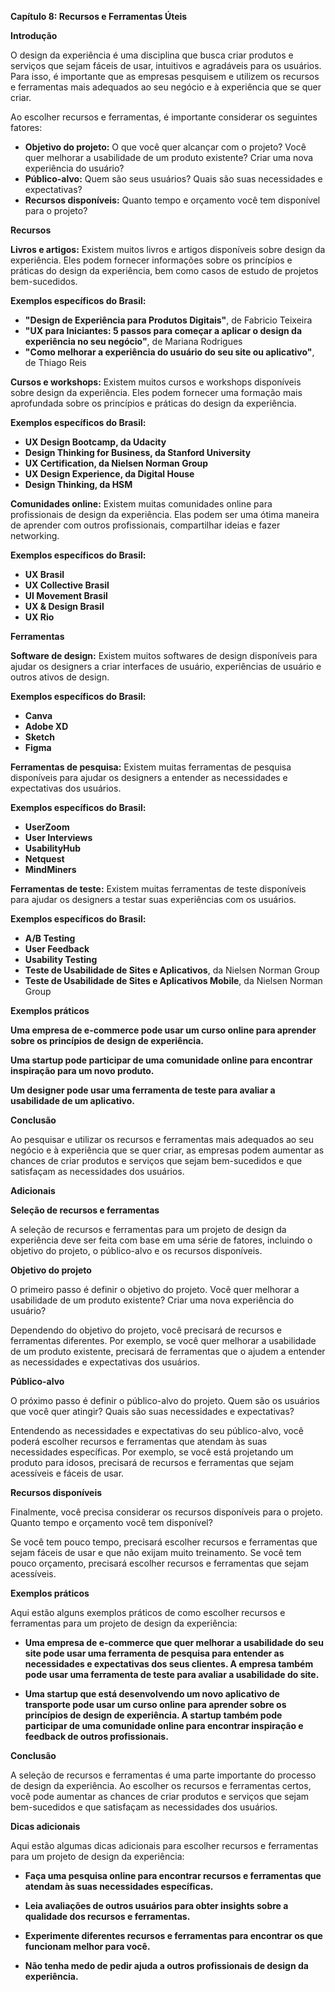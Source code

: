 **Capítulo 8: Recursos e Ferramentas Úteis**

**Introdução**

O design da experiência é uma disciplina que busca criar produtos e serviços que sejam fáceis de usar, intuitivos e agradáveis para os usuários. Para isso, é importante que as empresas pesquisem e utilizem os recursos e ferramentas mais adequados ao seu negócio e à experiência que se quer criar.

Ao escolher recursos e ferramentas, é importante considerar os seguintes fatores:

* **Objetivo do projeto:** O que você quer alcançar com o projeto? Você quer melhorar a usabilidade de um produto existente? Criar uma nova experiência do usuário?
* **Público-alvo:** Quem são seus usuários? Quais são suas necessidades e expectativas?
* **Recursos disponíveis:** Quanto tempo e orçamento você tem disponível para o projeto?

**Recursos**

**Livros e artigos:** Existem muitos livros e artigos disponíveis sobre design da experiência. Eles podem fornecer informações sobre os princípios e práticas do design da experiência, bem como casos de estudo de projetos bem-sucedidos.

**Exemplos específicos do Brasil:**

* **"Design de Experiência para Produtos Digitais"**, de Fabricio Teixeira
* **"UX para Iniciantes: 5 passos para começar a aplicar o design da experiência no seu negócio"**, de Mariana Rodrigues
* **"Como melhorar a experiência do usuário do seu site ou aplicativo"**, de Thiago Reis

**Cursos e workshops:** Existem muitos cursos e workshops disponíveis sobre design da experiência. Eles podem fornecer uma formação mais aprofundada sobre os princípios e práticas do design da experiência.

**Exemplos específicos do Brasil:**

* **UX Design Bootcamp, da Udacity**
* **Design Thinking for Business, da Stanford University**
* **UX Certification, da Nielsen Norman Group**
* **UX Design Experience, da Digital House**
* **Design Thinking, da HSM**

**Comunidades online:** Existem muitas comunidades online para profissionais de design da experiência. Elas podem ser uma ótima maneira de aprender com outros profissionais, compartilhar ideias e fazer networking.

**Exemplos específicos do Brasil:**

* **UX Brasil**
* **UX Collective Brasil**
* **UI Movement Brasil**
* **UX & Design Brasil**
* **UX Rio**

**Ferramentas**

**Software de design:** Existem muitos softwares de design disponíveis para ajudar os designers a criar interfaces de usuário, experiências de usuário e outros ativos de design.

**Exemplos específicos do Brasil:**

* **Canva**
* **Adobe XD**
* **Sketch**
* **Figma**

**Ferramentas de pesquisa:** Existem muitas ferramentas de pesquisa disponíveis para ajudar os designers a entender as necessidades e expectativas dos usuários.

**Exemplos específicos do Brasil:**

* **UserZoom**
* **User Interviews**
* **UsabilityHub**
* **Netquest**
* **MindMiners**

**Ferramentas de teste:** Existem muitas ferramentas de teste disponíveis para ajudar os designers a testar suas experiências com os usuários.

**Exemplos específicos do Brasil:**

* **A/B Testing**
* **User Feedback**
* **Usability Testing**
* **Teste de Usabilidade de Sites e Aplicativos**, da Nielsen Norman Group
* **Teste de Usabilidade de Sites e Aplicativos Mobile**, da Nielsen Norman Group

**Exemplos práticos**

**Uma empresa de e-commerce pode usar um curso online para aprender sobre os princípios de design de experiência.**

**Uma startup pode participar de uma comunidade online para encontrar inspiração para um novo produto.**

**Um designer pode usar uma ferramenta de teste para avaliar a usabilidade de um aplicativo.**

**Conclusão**

Ao pesquisar e utilizar os recursos e ferramentas mais adequados ao seu negócio e à experiência que se quer criar, as empresas podem aumentar as chances de criar produtos e serviços que sejam bem-sucedidos e que satisfaçam as necessidades dos usuários.

**Adicionais**

**Seleção de recursos e ferramentas**

A seleção de recursos e ferramentas para um projeto de design da experiência deve ser feita com base em uma série de fatores, incluindo o objetivo do projeto, o público-alvo e os recursos disponíveis.

**Objetivo do projeto**

O primeiro passo é definir o objetivo do projeto. Você quer melhorar a usabilidade de um produto existente? Criar uma nova experiência do usuário?

Dependendo do objetivo do projeto, você precisará de recursos e ferramentas diferentes. Por exemplo, se você quer melhorar a usabilidade de um produto existente, precisará de ferramentas que o ajudem a entender as necessidades e expectativas dos usuários.

**Público-alvo**

O próximo passo é definir o público-alvo do projeto. Quem são os usuários que você quer atingir? Quais são suas necessidades e expectativas?

Entendendo as necessidades e expectativas do seu público-alvo, você poderá escolher recursos e ferramentas que atendam às suas necessidades específicas. Por exemplo, se você está projetando um produto para idosos, precisará de recursos e ferramentas que sejam acessíveis e fáceis de usar.

**Recursos disponíveis**

Finalmente, você precisa considerar os recursos disponíveis para o projeto. Quanto tempo e orçamento você tem disponível?

Se você tem pouco tempo, precisará escolher recursos e ferramentas que sejam fáceis de usar e que não exijam muito treinamento. Se você tem pouco orçamento, precisará escolher recursos e ferramentas que sejam acessíveis.

**Exemplos práticos**

Aqui estão alguns exemplos práticos de como escolher recursos e ferramentas para um projeto de design da experiência:

* **Uma empresa de e-commerce que quer melhorar a usabilidade do seu site pode usar uma ferramenta de pesquisa para entender as necessidades e expectativas dos seus clientes. A empresa também pode usar uma ferramenta de teste para avaliar a usabilidade do site.**

* **Uma startup que está desenvolvendo um novo aplicativo de transporte pode usar um curso online para aprender sobre os princípios de design de experiência. A startup também pode participar de uma comunidade online para encontrar inspiração e feedback de outros profissionais.**

**Conclusão**

A seleção de recursos e ferramentas é uma parte importante do processo de design da experiência. Ao escolher os recursos e ferramentas certos, você pode aumentar as chances de criar produtos e serviços que sejam bem-sucedidos e que satisfaçam as necessidades dos usuários.

**Dicas adicionais**

Aqui estão algumas dicas adicionais para escolher recursos e ferramentas para um projeto de design da experiência:

* **Faça uma pesquisa online para encontrar recursos e ferramentas que atendam às suas necessidades específicas.**

* **Leia avaliações de outros usuários para obter insights sobre a qualidade dos recursos e ferramentas.**

* **Experimente diferentes recursos e ferramentas para encontrar os que funcionam melhor para você.**

* **Não tenha medo de pedir ajuda a outros profissionais de design da experiência.**
